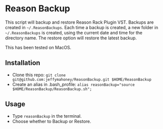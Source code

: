 # Reason Backup

This script will backup and restore Reason Rack Plugin VST. Backups are created in `~/.ReasonBackups`. Each time a backup is created, a new folder in `~/.ReasonBackups` is created, using the current date and time for the directory name. The restore option will restore the latest backup.

This has been tested on MacOS.


## Installation

* Clone this repo: `git clone git@github.com:jeffymahoney/ReasonBackup.git $HOME/ReasonBackup`
* Create an alias in .bash_profile: `alias reasonBackup="source $HOME/ReasonBackup/ReasonBackup.sh";`


## Usage

* Type `reasonBackup` in the terminal.
* Choose whether to Backup or Restore.
